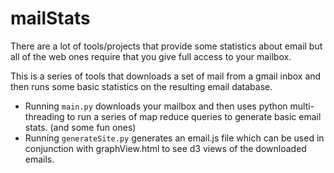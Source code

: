 mailStats
=========

There are a lot of tools/projects that provide some statistics about email but all of the web ones require that you give full access to your mailbox.

This is a series of tools that downloads a set of mail from a gmail inbox and then runs some basic statistics on the resulting email database. 
* Running `main.py` downloads your mailbox and then uses python multi-threading to run a series of map reduce queries to generate basic email stats. (and some fun ones)
* Running `generateSite.py` generates an email.js file which can be used in conjunction with graphView.html to see d3 views of the downloaded emails.
